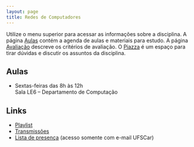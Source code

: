 ```yaml
---
layout: page
title: Redes de Computadores
---
```


Utilize o menu superior para acessar as informações sobre a disciplina. A página [Aulas](/aulas/) contém a agenda de aulas e materiais para estudo. A página [Avaliação](/avaliacao/) descreve os critérios de avaliação. O [Piazza](https://piazza.com/ufscar/winter2022/1001504) é um espaço para tirar dúvidas e discutir os assuntos da disciplina.


## Aulas

 * Sextas-feiras das 8h às 12h<br />Sala LE6 – Departamento de Computação

## Links

 * [Playlist](https://www.youtube.com/playlist?list=PLtQaN06AB3mJq8UoVOLABF_p-hsztUQ81)
 * [Transmissões](https://www.twitch.tv/thotypous)
 * [Lista de presença](https://docs.google.com/spreadsheets/d/1cE8tDu2rLrbFL4SW0Z-Qhf13TJGnoLJaVivDKeFufUo/edit?usp=sharing) (acesso somente com e-mail UFSCar)
